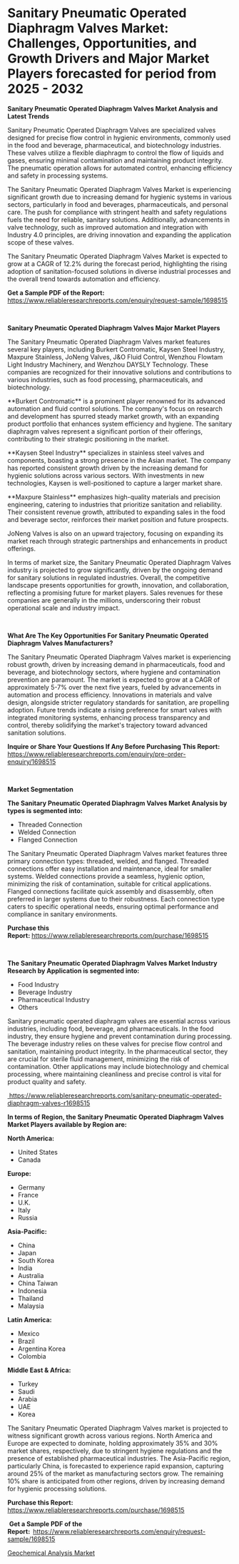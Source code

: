 <p><h1>Sanitary Pneumatic Operated Diaphragm Valves Market: Challenges, Opportunities, and Growth Drivers and Major Market Players forecasted for period from 2025 - 2032</h1></p><p><strong>Sanitary Pneumatic Operated Diaphragm Valves Market Analysis and Latest Trends</strong></p>
<p><p>Sanitary Pneumatic Operated Diaphragm Valves are specialized valves designed for precise flow control in hygienic environments, commonly used in the food and beverage, pharmaceutical, and biotechnology industries. These valves utilize a flexible diaphragm to control the flow of liquids and gases, ensuring minimal contamination and maintaining product integrity. The pneumatic operation allows for automated control, enhancing efficiency and safety in processing systems.</p><p>The Sanitary Pneumatic Operated Diaphragm Valves Market is experiencing significant growth due to increasing demand for hygienic systems in various sectors, particularly in food and beverages, pharmaceuticals, and personal care. The push for compliance with stringent health and safety regulations fuels the need for reliable, sanitary solutions. Additionally, advancements in valve technology, such as improved automation and integration with Industry 4.0 principles, are driving innovation and expanding the application scope of these valves.</p><p>The Sanitary Pneumatic Operated Diaphragm Valves Market is expected to grow at a CAGR of 12.2% during the forecast period, highlighting the rising adoption of sanitation-focused solutions in diverse industrial processes and the overall trend towards automation and efficiency.</p></p>
<p><strong>Get a Sample PDF of the Report:&nbsp;</strong> <a href="https://www.reliableresearchreports.com/enquiry/request-sample/1698515?utm_campaign=3090&utm_medium=2&utm_source=Github&utm_content=ia&utm_term=27032025&utm_id=sanitary-pneumatic-operated-diaphragm-valves">https://www.reliableresearchreports.com/enquiry/request-sample/1698515</a></p>
<p>&nbsp;</p>
<p><strong>Sanitary Pneumatic Operated Diaphragm Valves Major Market Players</strong></p>
<p><p>The Sanitary Pneumatic Operated Diaphragm Valves market features several key players, including Burkert Contromatic, Kaysen Steel Industry, Maxpure Stainless, JoNeng Valves, J&O Fluid Control, Wenzhou Flowtam Light Industry Machinery, and Wenzhou DAYSLY Technology. These companies are recognized for their innovative solutions and contributions to various industries, such as food processing, pharmaceuticals, and biotechnology.</p><p>**Burkert Contromatic** is a prominent player renowned for its advanced automation and fluid control solutions. The company's focus on research and development has spurred steady market growth, with an expanding product portfolio that enhances system efficiency and hygiene. The sanitary diaphragm valves represent a significant portion of their offerings, contributing to their strategic positioning in the market.</p><p>**Kaysen Steel Industry** specializes in stainless steel valves and components, boasting a strong presence in the Asian market. The company has reported consistent growth driven by the increasing demand for hygienic solutions across various sectors. With investments in new technologies, Kaysen is well-positioned to capture a larger market share.</p><p>**Maxpure Stainless** emphasizes high-quality materials and precision engineering, catering to industries that prioritize sanitation and reliability. Their consistent revenue growth, attributed to expanding sales in the food and beverage sector, reinforces their market position and future prospects.</p><p>JoNeng Valves is also on an upward trajectory, focusing on expanding its market reach through strategic partnerships and enhancements in product offerings.</p><p>In terms of market size, the Sanitary Pneumatic Operated Diaphragm Valves industry is projected to grow significantly, driven by the ongoing demand for sanitary solutions in regulated industries. Overall, the competitive landscape presents opportunities for growth, innovation, and collaboration, reflecting a promising future for market players. Sales revenues for these companies are generally in the millions, underscoring their robust operational scale and industry impact.</p></p>
<p>&nbsp;</p>
<p><strong>What Are The Key Opportunities For Sanitary Pneumatic Operated Diaphragm Valves Manufacturers?</strong></p>
<p><p>The Sanitary Pneumatic Operated Diaphragm Valves market is experiencing robust growth, driven by increasing demand in pharmaceuticals, food and beverage, and biotechnology sectors, where hygiene and contamination prevention are paramount. The market is expected to grow at a CAGR of approximately 5-7% over the next five years, fueled by advancements in automation and process efficiency. Innovations in materials and valve design, alongside stricter regulatory standards for sanitation, are propelling adoption. Future trends indicate a rising preference for smart valves with integrated monitoring systems, enhancing process transparency and control, thereby solidifying the market's trajectory toward advanced sanitation solutions.</p></p>
<p><strong>Inquire or Share Your Questions If Any Before Purchasing This Report:</strong> <a href="https://www.reliableresearchreports.com/enquiry/pre-order-enquiry/1698515?utm_campaign=3090&utm_medium=2&utm_source=Github&utm_content=ia&utm_term=27032025&utm_id=sanitary-pneumatic-operated-diaphragm-valves">https://www.reliableresearchreports.com/enquiry/pre-order-enquiry/1698515</a></p>
<p>&nbsp;</p>
<p><strong>Market Segmentation</strong></p>
<p><strong>The Sanitary Pneumatic Operated Diaphragm Valves Market Analysis by types is segmented into:</strong></p>
<p><ul><li>Threaded Connection</li><li>Welded Connection</li><li>Flanged Connection</li></ul></p>
<p><p>The Sanitary Pneumatic Operated Diaphragm Valves market features three primary connection types: threaded, welded, and flanged. Threaded connections offer easy installation and maintenance, ideal for smaller systems. Welded connections provide a seamless, hygienic option, minimizing the risk of contamination, suitable for critical applications. Flanged connections facilitate quick assembly and disassembly, often preferred in larger systems due to their robustness. Each connection type caters to specific operational needs, ensuring optimal performance and compliance in sanitary environments.</p></p>
<p><strong>Purchase this Report:&nbsp;</strong><a href="https://www.reliableresearchreports.com/purchase/1698515?utm_campaign=3090&utm_medium=2&utm_source=Github&utm_content=ia&utm_term=27032025&utm_id=sanitary-pneumatic-operated-diaphragm-valves">https://www.reliableresearchreports.com/purchase/1698515</a></p>
<p>&nbsp;</p>
<p><strong>The Sanitary Pneumatic Operated Diaphragm Valves Market Industry Research by Application is segmented into:</strong></p>
<p><ul><li>Food Industry</li><li>Beverage Industry</li><li>Pharmaceutical Industry</li><li>Others</li></ul></p>
<p><p>Sanitary pneumatic operated diaphragm valves are essential across various industries, including food, beverage, and pharmaceuticals. In the food industry, they ensure hygiene and prevent contamination during processing. The beverage industry relies on these valves for precise flow control and sanitation, maintaining product integrity. In the pharmaceutical sector, they are crucial for sterile fluid management, minimizing the risk of contamination. Other applications may include biotechnology and chemical processing, where maintaining cleanliness and precise control is vital for product quality and safety.</p></p>
<p><a href="https://www.reliableresearchreports.com/sanitary-pneumatic-operated-diaphragm-valves-r1698515?utm_campaign=3090&utm_medium=2&utm_source=Github&utm_content=ia&utm_term=27032025&utm_id=sanitary-pneumatic-operated-diaphragm-valves">&nbsp;https://www.reliableresearchreports.com/sanitary-pneumatic-operated-diaphragm-valves-r1698515</a></p>
<p><strong>In terms of Region, the Sanitary Pneumatic Operated Diaphragm Valves Market Players available by Region are:</strong></p>
<p>
    <p> <strong> North America: </strong>
        <ul>
            <li>United States</li>
            <li>Canada</li>
        </ul>
        </p> 
    <p> <strong> Europe: </strong>
        <ul>
            <li>Germany</li>
            <li>France</li>
            <li>U.K.</li>
            <li>Italy</li>
            <li>Russia</li>
        </ul>
        </p> 
    <p> <strong> Asia-Pacific: </strong>
        <ul>
            <li>China</li>
            <li>Japan</li>
            <li>South Korea</li>
            <li>India</li>
            <li>Australia</li>
            <li>China Taiwan</li>
            <li>Indonesia</li>
            <li>Thailand</li>
            <li>Malaysia</li>
        </ul>
        </p> 
    <p> <strong> Latin America: </strong>
        <ul>
            <li>Mexico</li>
            <li>Brazil</li>
            <li>Argentina Korea</li>
            <li>Colombia</li>
        </ul>
        </p> 
    <p> <strong> Middle East & Africa: </strong>
        <ul>
            <li>Turkey</li>
            <li>Saudi</li>
            <li>Arabia</li>
            <li>UAE</li>
            <li>Korea</li>
        </ul>
    </p>
    </p>
<p><p>The Sanitary Pneumatic Operated Diaphragm Valves market is projected to witness significant growth across various regions. North America and Europe are expected to dominate, holding approximately 35% and 30% market shares, respectively, due to stringent hygiene regulations and the presence of established pharmaceutical industries. The Asia-Pacific region, particularly China, is forecasted to experience rapid expansion, capturing around 25% of the market as manufacturing sectors grow. The remaining 10% share is anticipated from other regions, driven by increasing demand for hygienic processing solutions.</p></p>
<p><strong>Purchase this Report: </strong><a href="https://www.reliableresearchreports.com/purchase/1698515?utm_campaign=3090&utm_medium=2&utm_source=Github&utm_content=ia&utm_term=27032025&utm_id=sanitary-pneumatic-operated-diaphragm-valves">https://www.reliableresearchreports.com/purchase/1698515</a></p>
<p>&nbsp;<strong>Get a Sample PDF of the Report:&nbsp;&nbsp;</strong><a href="https://www.reliableresearchreports.com/enquiry/request-sample/1698515?utm_campaign=3090&utm_medium=2&utm_source=Github&utm_content=ia&utm_term=27032025&utm_id=sanitary-pneumatic-operated-diaphragm-valves">https://www.reliableresearchreports.com/enquiry/request-sample/1698515</a></p>
<p><strong></strong></p>
<p><p><a href="https://github.com/donkalucine10/Market-Research-Report-List-1/blob/main/geochemical-analysis-market.md?utm_campaign=3090&utm_medium=2&utm_source=Github&utm_content=ia&utm_term=27032025&utm_id=sanitary-pneumatic-operated-diaphragm-valves">Geochemical Analysis Market</a></p></p>